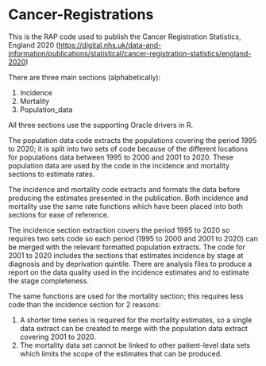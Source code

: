 # Cancer-Registrations
This is the RAP code used to publish the Cancer Registration Statistics, England 2020 (https://digital.nhs.uk/data-and-information/publications/statistical/cancer-registration-statistics/england-2020)

There are three main sections (alphabetically):
1) Incidence
2) Mortality
3) Population_data

All three sections use the supporting Oracle drivers in R.

The population data code extracts the populations covering the period 1995 to 2020; it is split into two sets of code because of the different locations for populations data between 1995 to 2000 and 2001 to 2020. These population data are used by the code in the incidence and mortality sections to estimate rates.

The incidence and mortality code extracts and formats the data before producing the estimates presented in the publication. Both incidence and mortality use the same rate functions which have been placed into both sections for ease of reference.

The incidence section extraction covers the period 1995 to 2020 so requires two sets code so each period (1995 to 2000 and 2001 to 2020) can be merged with the relevant formatted population extracts. The code for 2001 to 2020 includes the sections that estimates incidence by stage at diagnosis and by deprivation quintile. There are analysis files to produce a report on the data quality used in the incidence estimates and to estimate the stage completeness.

The same functions are used for the mortality section; this requires less code than the incidence section for 2 reasons:
1) A shorter time series is required for the mortality estimates, so a single data extract can be created to merge with the population data extract covering 2001 to 2020. 
2) The mortality data set cannot be linked to other patient-level data sets which limits the scope of the estimates that can be produced.
